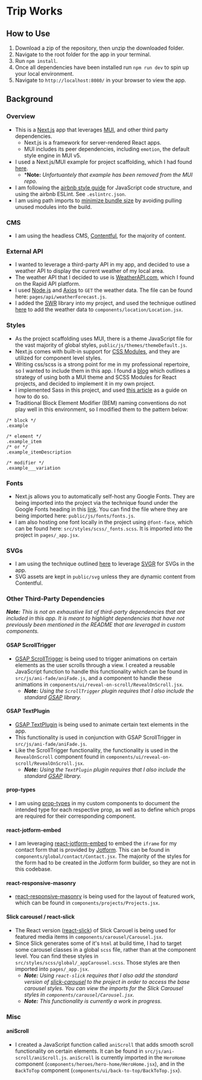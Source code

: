 # Trip Works

## How to Use

1. Download a zip of the repository, then unzip the downloaded folder.
2. Navigate to the root folder for the app in your terminal.
3. Run `npm install`.
4. Once all dependencies have been installed run `npm run dev` to spin up your local environment.
5. Navigate to `http://localhost:8080/` in your browser to view the app.

## Background

### Overview
- This is a [Next.js](https://nextjs.org/) app that leverages [MUI](https://mui.com/), and other third party dependencies.
  - Next.js is a framework for server-rendered React apps.
  - MUI includes its peer dependencies, including `emotion`, the default style engine in MUI v5.
- I used a Next.js/MUI example for project scaffolding, which I had found [here](https://github.com/mui/material-ui/tree/master/examples/nextjs).   
  - ***Note:** *Unfortuantely that example has been removed from the MUI repo.*
- I am following the [airbnb style guide](https://github.com/airbnb/javascript) for JavaScript code structure, and using the airbnb ESLint. See `.eslintrc.json`.
- I am using path imports to [minimize bundle size](https://mui.com/material-ui/guides/minimizing-bundle-size/) by avoiding pulling unused modules into the build.

### CMS
- I am using the headless CMS, [Contentful](https://www.contentful.com/), for the majority of content.

### External API
- I wanted to leverage a third-party API in my app, and decided to use a weather API to display the current weather of my local area.
- The weather API that I decided to use is [WeatherAPI.com](https://rapidapi.com/user/weatherapi), which I found on the Rapid API platform.
- I used [Node.js](https://nodejs.org/) and [Axios](https://github.com/axios/axios) to `GET` the weather data. The file can be found here: `pages/api/weatherForecast.js`.
- I added the [SWR](https://github.com/vercel/swr) library into my project, and used the technique outlined [here](https://vercel.com/guides/loading-static-file-nextjs-api-route) to add the weather data to `components/location/Location.jsx`.  

### Styles
- As the project scaffolding uses MUI, there is a theme JavaScript file for the vast majority of global styles, `public/js/themes/themeDefault.js`.
- Next.js comes with built-in support for [CSS Modules](https://nextjs.org/docs/app/building-your-application/styling/css-modules), and they are utilized for component level styles. 
- Writing css/scss is a strong point for me in my professional repertoire, so I wanted to include them in this app. I found a [blog](https://www.markmakesstuff.com/posts/mui-css-modules) which outlines a strategy of using both a MUI theme and SCSS Modules for React projects, and decided to implement it in my own project.
- I implemented Sass in this project, and used [this article](https://www.freecodecamp.org/news/how-to-use-sass-with-css-modules-in-next-js/#step-1-installing-sass-in-a-next-js-app) as a guide on how to do so.
- Traditional Block Element Modifier (BEM) naming conventions do not play well in this environment, so I modified them to the pattern below:
```
/* block */
.example

/* element */
.example_item
/* or */
.example_itemDescription

/* modifier */
.example___variation
```

### Fonts
- Next.js allows you to automatically self-host any Google Fonts. They are being imported into the project via the technique found under the Google Fonts heading in this [link](https://nextjs.org/docs/pages/building-your-application/optimizing/fonts). You can find the file where they are being imported here: `public/js/fonts/fonts.js`.
- I am also hosting one font locally in the project using `@font-face`, which can be found here: `src/styles/scss/_fonts.scss`. It is imported into the project in `pages/_app.jsx`.

### SVGs
- I am using the technique outlined [here](https://blog.logrocket.com/import-svgs-next-js-apps/#import-svgs-next-js-using-svgr) to leverage [SVGR](https://github.com/gregberge/svgr) for SVGs in the app.
- SVG assets are kept in `public/svg` unless they are dynamic content from Contentful.

### Other Third-Party Dependencies
***Note:** This is not an exhaustive list of third-party dependencies that are included in this app. It is meant to highlight dependencies that have not previously been mentioned in the README that are leveraged in custom components.*

#### GSAP ScrollTrigger
- [GSAP ScrollTrigger](https://greensock.com/docs/v3/Plugins/ScrollTrigger) is being used to trigger animations on certain elements as the user scrolls through a view. I created a reusable JavaScript function to handle this functionality which can be found in `src/js/ani-fade/aniFade.js`, and a component to handle these animations in `components/ui/reveal-on-scroll/RevealOnScroll.jsx`.
  - ***Note:** Using the `ScrollTrigger` plugin requires that I also include the standard [GSAP](https://github.com/greensock/GSAP) library.*

#### GSAP TextPlugin
- [GSAP TextPlugin](https://gsap.com/docs/v3/Plugins/TextPlugin/) is being used to animate certain text elements in the app.
- This functionality is used in conjunction with GSAP ScrollTrigger in `src/js/ani-fade/aniFade.js`.
- Like the ScrollTrigger functionality, the functionality is used in the `RevealOnScroll` component found in `components/ui/reveal-on-scroll/RevealOnScroll.jsx`.
   - ***Note:** Using the `TextPlugin` plugin requires that I also include the standard [GSAP](https://github.com/greensock/GSAP) library.*

#### prop-types
- I am using [prop-types](https://github.com/facebook/prop-types) in my custom components to document the intended type for each respective prop, as well as to define which props are required for their corresponding component.

#### react-jotform-embed
- I am leveraging [react-jotform-embed](https://github.com/xurei/react-jotform-embed) to embed the `iframe` for my contact form that is provided by [Jotform](https://www.jotform.com/). This can be found in `components/global/contact/Contact.jsx`. The majority of the styles for the form had to be created in the Jotform form builder, so they are not in this codebase.

#### react-responsive-masonry
- [react-responsive-masonry](https://github.com/cedricdelpoux/react-responsive-masonry) is being used for the layout of featured work, which can be found in `components/projects/Projects.jsx`. 

#### Slick carousel / react-slick
- The React version ([react-slick](https://github.com/akiran/react-slick)) of Slick Carouel is being used for featured media items in `components/carousel/Carousel.jsx`. 
- Since Slick generates some of it's `html` at build time, I had to target some carousel classes in a global `scss` file, rather than at the component level. You can find these styles in `src/styles/scss/global/_appCarousel.scss`. Those styles are then imported into `pages/_app.jsx`.
  - ***Note:** Using `react-slick` requires that I also add the standard version of [slick-carousel](https://github.com/kenwheeler/slick) to the project in order to access the base carousel styles. You can view the imports for the Slick Carousel styles in `components/carousel/Carousel.jsx`.*
  - ***Note:** This functionality is currently a work in progress.*

### Misc

#### aniScroll
- I created a JavaScript function called `aniScroll` that adds smooth scroll functionality on certain elements. It can be found in `src/js/ani-scroll/aniScroll.js`. `aniScroll` is currently imported in the `HeroHome` component (`components/heroes/hero-home/HeroHome.jsx`), and in the `BackToTop` component (`components/ui/back-to-top/BackToTop.jsx`).
